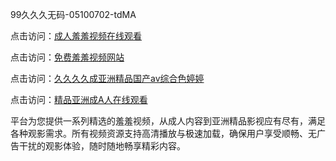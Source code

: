 99久久久无码-05100702-tdMA

点击访问：<a href="https://heiliaoga6s9v.pages.dev">成人羞羞视频在线观看</a>

点击访问：<a href="https://heiliaoow5kzm.pages.dev">免费羞羞视频网站</a>

点击访问：<a href="https://heiliao2dmwwy.pages.dev">久久久久成亚洲精品国产av综合色婷婷</a>

点击访问：<a href="https://heiliaoll4qsx.pages.dev">精品亚洲成A人在线观看</a>

平台为您提供一系列精选的羞羞视频，从成人内容到亚洲精品影视应有尽有，满足各种观影需求。所有视频资源支持高清播放与极速加载，确保用户享受顺畅、无广告干扰的观影体验，随时随地畅享精彩内容。

<span style="display:none;">[Canonical link](https://github.com/lvs20250708/lvs20250708 ）</span>
